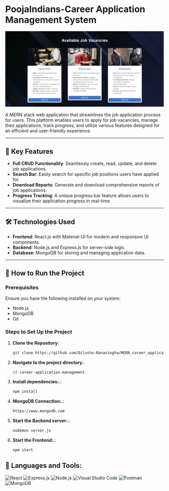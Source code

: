 # PoojaIndians-Career Application Management System

![Home Page Screenshot](./assets/PoojaIndean-CareetApplicationManagement.png)

A MERN stack web application that streamlines the job application process for users. This platform enables users to apply for job vacancies, manage their applications, track progress, and utilize various features designed for an efficient and user-friendly experience.

---

## 🌟 Key Features

- **Full CRUD Functionality**: Seamlessly create, read, update, and delete job applications.
- **Search Bar**: Easily search for specific job positions users have applied for.
- **Download Reports**: Generate and download comprehensive reports of job applications.
- **Progress Tracking**: A unique progress bar feature allows users to visualize their application progress in real-time.

---

## 🛠️ Technologies Used

- **Frontend**: React.js with Material-UI for modern and responsive UI components.
- **Backend**: Node.js and Express.js for server-side logic.
- **Database**: MongoDB for storing and managing application data.

---

## 🚀 How to Run the Project

### Prerequisites
Ensure you have the following installed on your system:
- Node.js
- MongoDB
- Git

### Steps to Set Up the Project

1. **Clone the Repository**:
   ```bash
   git clone https://github.com/Dilusha-Ranasingha/MERN_career_application_management_system.git
2. **Navigate to the project directory.**:
    ```bash
    cd career-application-management
3. **Install dependencies:.**:
    ```bash
    npm install
4. **MongoDB Connection:.**:
    ```bash
    https://www.mongodb.com
5. **Start the Backend server:.**:
    ```bash
    nodemon server.js
6. **Start the Frontend:.**:
    ```bash
    npm start

## 🧰 Languages and Tools:
<p align="left">
<img src="https://upload.wikimedia.org/wikipedia/commons/a/a7/React-icon.svg" alt="React" width="50" height="50">
<img src="https://upload.wikimedia.org/wikipedia/commons/6/64/Expressjs.png" alt="Express.js" width="100" height="50">  
<img src="https://nodejs.org/static/images/logo.svg" alt="Node.js" width="50" height="50">
<img src="https://upload.wikimedia.org/wikipedia/commons/9/9a/Visual_Studio_Code_1.35_icon.svg" alt="Visual Studio Code" width="50" height="50">  
<img src="https://www.vectorlogo.zone/logos/getpostman/getpostman-icon.svg" alt="Postman" width="50" height="50">
<img src="https://www.vectorlogo.zone/logos/mongodb/mongodb-ar21.svg" alt="MongoDB" width="100" height="50">
</p>
